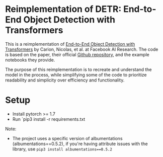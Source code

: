 # Reimplementation of DETR: End-to-End Object Detection with Transformers

This is a reimplementation of [End-to-End Object Detection with Transformers][1] by
Carion, Nicolas, et al. at Facebook AI Research. The code is based on the paper, their
official [Github repository][2], and the example notebooks they provide.

The purpose of this reimplementation is to recreate and understand the model in the process,
while simplifying some of the code to prioritize readability and simplicity over efficiency
and functionality.

# Setup
- Install pytorch >= 1.7
- Run `pip3 install -r requirements.txt

Note: 
- The project uses a specific version of albumentations (albumentations==0.5.2), if you're
  having attribute issues with the library, use `pip3 install albumentations==0.5.2`




[1]: https://arxiv.org/abs/2005.12872
[2]: https://github.com/facebookresearch/detr

